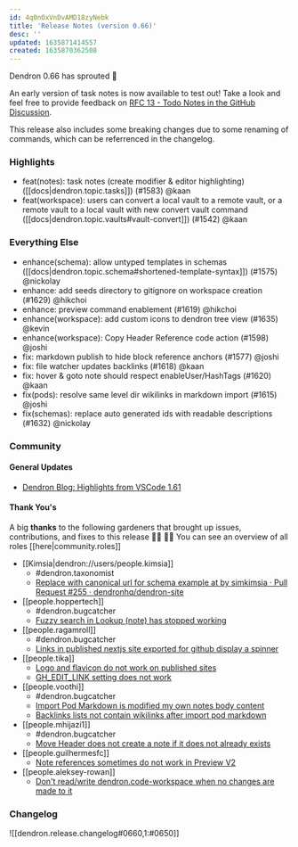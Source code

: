 ```yaml
---
id: 4q0nOxVnDvAMD18zyNebk
title: 'Release Notes (version 0.66)'
desc: ''
updated: 1635871414557
created: 1635870362508
---
```


Dendron 0.66 has sprouted  🌱

An early version of task notes is now available to test out! Take a look and feel free to provide feedback on [RFC 13 - Todo Notes in the GitHub Discussion](https://github.com/dendronhq/dendron/discussions/1358).

This release also includes some breaking changes due to some renaming of commands, which can be referrenced in the changelog.

### Highlights
- feat(notes): task notes (create modifier & editor highlighting) ([[docs|dendron.topic.tasks]]) (#1583) @kaan
- feat(workspace): users can convert a local vault to a remote vault, or a remote vault to a local vault with new convert vault command ([[docs|dendron.topic.vaults#vault-convert]]) (#1542) @kaan

### Everything Else
- enhance(schema): allow untyped templates in schemas ([[docs|dendron.topic.schema#shortened-template-syntax]]) (#1575) @nickolay
- enhance: add seeds directory to gitignore on workspace creation (#1629) @hikchoi
- enhance: preview command enablement (#1619) @hikchoi
- enhance(workspace): add custom icons to dendron tree view (#1635)  @kevin
- enhance(workspace): Copy Header Reference code action (#1598) @joshi
- fix: markdown publish to hide block reference anchors (#1577)  @joshi
- fix: file watcher updates backlinks (#1618) @kaan
- fix: hover & goto note should respect enableUser/HashTags (#1620) @kaan
- fix(pods): resolve same level dir wikilinks in markdown import (#1615) @joshi
- fix(schemas): replace auto generated ids with readable descriptions (#1632) @nickolay

### Community

#### General Updates

* [Dendron Blog: Highlights from VSCode 1.61](https://blog.dendron.so/notes/83fIARBsKRnUlBL433RND/)

#### Thank You's

A big **thanks** to the following gardeners that brought up issues, contributions, and fixes to this release :man_farmer: :woman_farmer: 
You can see an overview of all roles [[here|community.roles]]

- [[Kimsia|dendron://users/people.kimsia]]
  - #dendron.taxonomist
  - [Replace with canonical url for schema example at by simkimsia · Pull Request #255 · dendronhq/dendron-site](https://github.com/dendronhq/dendron-site/pull/255)
- [[people.hoppertech]]
  - #dendron.bugcatcher
  - [Fuzzy search in Lookup (note) has stopped working](https://github.com/dendronhq/dendron/issues/1634)
- [[people.ragamroll]]
  - #dendron.bugcatcher
  - [Links in published nextjs site exported for github display a spinner](https://github.com/dendronhq/dendron/issues/1588)
- [[people.tika]]
  - [Logo and flavicon do not work on published sites](https://github.com/dendronhq/dendron/issues/1616)
  - [GH_EDIT_LINK setting does not work](https://github.com/dendronhq/dendron/issues/1612)
- [[people.voothi]]
  - #dendron.bugcatcher
  - [Import Pod Markdown is modified my own notes body content](https://github.com/dendronhq/dendron/issues/1608)
  - [Backlinks lists not contain wikilinks after import pod markdown](https://github.com/dendronhq/dendron/issues/1607)
- [[people.mhijazi1]]
  - #dendron.bugcatcher
  - [Move Header does not create a note if it does not already exists](https://github.com/dendronhq/dendron/issues/1606)
- [[people.guilhermesfc]]
  - [Note references sometimes do not work in Preview V2](https://github.com/dendronhq/dendron/issues/1601)
- [[people.aleksey-rowan]]
  - [Don't read/write dendron.code-workspace when no changes are made to it](https://github.com/dendronhq/dendron/issues/1595)

### Changelog
![[dendron.release.changelog#0660,1:#0650]]
